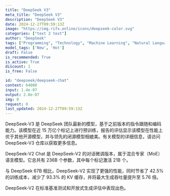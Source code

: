 ```yaml
---
title: "DeepSeek V3"
meta_title: "DeepSeek V3"
description: "DeepSeek V3"
date: 2024-12-27T09:59:13Z
image: "https://img.rifx.online/icons/deepseek-color.svg"
categories: ["text 2 text"]
author: "DeepSeek"
tags: ["Programming", "Technology", "Machine Learning", "Natural Language Processing", "Generative AI", "New", "Hot"]
model_tags: ['New', 'Hot']
draft: False
is_recommended: True
is_active: True
discount: 1
is_free: False

id: "deepseek/deepseek-chat"
context: 64000
input: 1.4e-07
output: 2.8e-07
img: 0
request: 0
last_updated: 2024-12-27T09:59:13Z
---
```


DeepSeek-V3 是 DeepSeek 团队最新的模型，基于之前版本的指令跟随和编码能力。该模型在近 15 万亿个标记上进行预训练，报告的评估显示该模型在性能上优于其他开源模型，并与领先的闭源模型相媲美。有关模型的详细信息，请访问 DeepSeek-V3 仓库以获取更多信息。

DeepSeek-V2 Chat 是 DeepSeek-V2 的对话微调版本，属于混合专家（MoE）语言模型。它总共有 236B 个参数，其中每个标记激活 21B 个。

与 DeepSeek 67B 相比，DeepSeek-V2 实现了更强的性能，同时节省了 42.5% 的训练成本，减少了 93.3% 的 KV 缓存，并将最大生成吞吐量提升至 5.76 倍。

DeepSeek-V2 在标准基准测试和开放式生成评估中表现出色。

